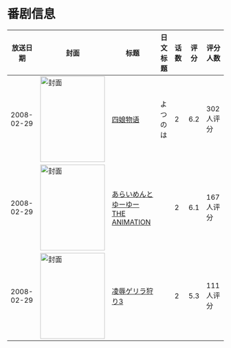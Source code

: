 # 番剧信息

|放送日期|封面|标题|日文标题|话数|评分|评分人数|
|---|---|---|---|---|---|---|
|2008-02-29|<img src="//lain.bgm.tv/pic/cover/c/92/74/12193_zFq4Q.jpg" alt="封面" style="width:150px;height:200px;object-fit:cover;">|[四娘物语](https://bangumi.tv/subject/12193)|よつのは|2|6.2|302人评分|
|2008-02-29|<img src="/img/no_icon_subject.png" alt="封面" style="width:150px;height:200px;object-fit:cover;">|[あらいめんとゆーゆー THE ANIMATION](https://bangumi.tv/subject/56686)||2|6.1|167人评分|
|2008-02-29|<img src="/img/no_icon_subject.png" alt="封面" style="width:150px;height:200px;object-fit:cover;">|[凌辱ゲリラ狩り3](https://bangumi.tv/subject/81506)||2|5.3|111人评分|
